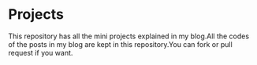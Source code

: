 # Projects
This repository has all the mini projects explained in my blog.All the codes of the posts in my blog are kept in this repository.You can fork or pull request if you want.
